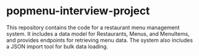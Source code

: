 # popmenu-interview-project
This repository contains the code for a restaurant menu management system. It includes a data model for Restaurants, Menus, and MenuItems, and provides endpoints for retrieving menu data. The system also includes a JSON import tool for bulk data loading.
